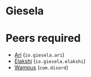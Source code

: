 # Giesela


# Peers required

- [Ari](https://github.com/gieseladev/ari-player) (`io.giesela.ari`)
- [Elakshi](https://github.com/gieseladev/elakshi) (`io.giesela.elakshi`)
- [Wampus](https://github.com/gieseladev/wampus) (`com.disord`)
